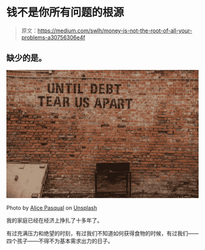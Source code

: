 # 钱不是你所有问题的根源

> 原文：<https://medium.com/swlh/money-is-not-the-root-of-all-your-problems-a30756306e4f>

## 缺少的是。

![](img/01f4561f4f4827af8ba702e092d4aa6b.png)

Photo by [Alice Pasqual](https://unsplash.com/@stri_khedonia?utm_source=unsplash&utm_medium=referral&utm_content=creditCopyText) on [Unsplash](https://unsplash.com/search/photos/money?utm_source=unsplash&utm_medium=referral&utm_content=creditCopyText)

我的家庭已经在经济上挣扎了十多年了。

有过充满压力和绝望的时刻，有过我们不知道如何获得食物的时候，有过我们——四个孩子——不得不为基本需求出力的日子。